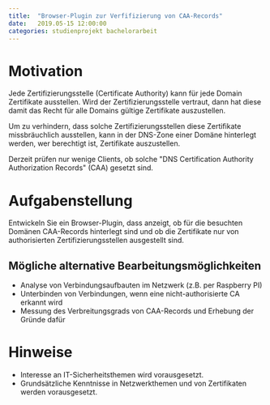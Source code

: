 ```yaml
---
title:	"Browser-Plugin zur Verfifizierung von CAA-Records"
date:	2019.05-15 12:00:00
categories: studienprojekt bachelorarbeit
---
```


Motivation
==========
Jede Zertifizierungsstelle (Certificate Authority) kann für jede Domain
Zertifikate ausstellen.
Wird der Zertifizierungsstelle vertraut, dann hat diese damit das Recht
für alle Domains gültige Zertifikate auszustellen.

Um zu verhindern, dass solche Zertifizierungsstellen diese Zertifikate
missbräuchlich ausstellen, kann in der DNS-Zone einer Domäne hinterlegt
werden, wer berechtigt ist, Zertifikate auszustellen.

Derzeit prüfen nur wenige Clients, ob solche "DNS Certification Authority
Authorization Records" (CAA) gesetzt sind.


Aufgabenstellung
================
Entwickeln Sie ein Browser-Plugin, dass anzeigt, ob für die besuchten
Domänen CAA-Records hinterlegt sind und ob die Zertifikate nur von
authorisierten Zertifizierungsstellen ausgestellt sind.

Mögliche alternative Bearbeitungsmöglichkeiten
----------------------------------------------
* Analyse von Verbindungsaufbauten im Netzwerk (z.B. per Raspberry PI)
* Unterbinden von Verbindungen, wenn eine nicht-authorisierte CA erkannt wird
* Messung des Verbreitungsgrads von CAA-Records und Erhebung der Gründe dafür

Hinweise
========
* Interesse an IT-Sicherheitsthemen wird vorausgesetzt.
* Grundsätzliche Kenntnisse in Netzwerkthemen und von Zertifikaten werden vorausgesetzt.